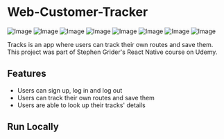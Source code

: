 # Web-Customer-Tracker

![Image](https://res.cloudinary.com/dql5gkbx4/image/upload/v1624424669/samples/Home_axji22.png)
![Image](https://res.cloudinary.com/dql5gkbx4/image/upload/v1624424670/samples/Database_eyk5lb.png)
![Image](https://res.cloudinary.com/dql5gkbx4/image/upload/v1624424669/samples/sorting_xuincf.png)
![Image](https://res.cloudinary.com/dql5gkbx4/image/upload/v1624424669/samples/update_fpeqlx.png)
![Image](https://res.cloudinary.com/dql5gkbx4/image/upload/v1624424669/samples/delete_slmmbb.png)
![Image](https://res.cloudinary.com/dql5gkbx4/image/upload/v1624424669/samples/Search_oy9dfs.png)
![Image]()
![Image]()


Tracks is an app where users can track their own routes and save them. This project was part of Stephen Grider's React Native course on Udemy.

## Features

* Users can sign up, log in and log out
* Users can track their own routes and save them
* Users are able to look up their tracks' details

## Run Locally
